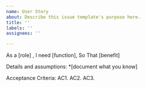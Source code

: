 ```yaml
---
name: User Story
about: Describe this issue template's purpose here.
title: ''
labels: ''
assignees: ''

---
```


As a [role] ,
I need [function],
 So That [benefit]

Details and assumptions:
*[document what you know]

Acceptance Criteria:
AC1.
AC2. 
AC3.
